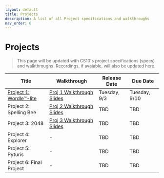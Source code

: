 ```yaml
---
layout: default
title: Projects
description: A list of all Project specifications and walkthroughs
nav_order: 6
---
```


# Projects

> This page will be updated with CS10's project specifications (specs) and walkthroughs. Recordings, if avaiable, will also be updated here. 

<table>
  <thead>
    <tr>
      <th>Title</th>
      <th>Walkthrough</th>
      <th>Release Date</th>
      <th>Due Date</th>
    </tr>
  </thead>
  <tbody>
    <tr>
      <td><a href="/fa24/projects/project1">Project 1: Wordle™-lite</a></td>
      <td><a href="https://drive.google.com/file/d/1liTxubkrh5-Vtp5CbQETI9BurAquIVSx/view?usp=sharing">Proj 1 Walkthrough Slides</a></td>
      <td>Tuesday, 9/3</td>
      <td>Tuesday, 9/10</td>
    </tr>
    <tr>
      <td>Project 2: Spelling Bee</td>
      <td><a href="https://drive.google.com/file/d/1eJQpY5PpUwt3vesplElChY293NFQk4Vp/view?usp=sharing">Proj 2 Walkthrough Slides</a></td>
      <td>TBD</td>
      <td>TBD</td>
    </tr>
     <tr>
      <td>Project 3: 2048</td>
      <td><a href="https://drive.google.com/file/d/1koa1TbOmoDa5tiIEm6hohQjiMaWjLI1H/view?usp=sharing">Proj 3 Walkthrough Slides</a></td>
      <td>TBD</td>
      <td>TBD</td>
    </tr>
    <tr>
      <td>Project 4: Explorer</td>
      <td>-</td>
      <td>TBD</td>
      <td>TBD</td>
    </tr>
    <tr>
      <td>Project 5: Pyturis</td>
      <td>-</td>
      <td>TBD</td>
      <td>TBD</td>
    </tr>
        <tr>
      <td>Project 6: Final Project</td>
      <td>-</td>
      <td>TBD</td>
      <td>TBD</td>
    </tr>
  </tbody>
</table> 
